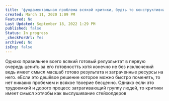 ```yaml
---
title: 'фундаментальная проблема всякой критики, будть то конструктивная или не очнеь — отторжение готового результата и его оттягивание.'
created: March 11, 2020 1:09 PM
Featured: No
Last Updated: September 18, 2022 1:29 PM
published: false
Status: In progress
_checkForUrl: Yes
archived: No
isEng: false
---
```


Однако правильнее всего всякий готовый релузльнтат в первую очередь ценить за его готовностть хотя конечно не без исключений ведь имеет смысл масшаб готово результата и затраченные ресурсы на него. еЕсли это дешёвое решение которое можно быстро поменять, то нет никаких пробемем и всякое твоерие бесценно. Однако если это трудоемкий и дорого процесс затрагивающий группу людей, то критики имеет смысл хотяобы как выслушивание стейхолдеров